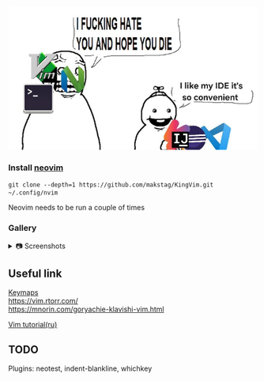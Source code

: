 <div align="center">
    <img src="doc/images/preview.jpg" style="margin: auto"/>
</div>  


### Install [neovim](doc/install_neovim.md) 
```ssh
git clone --depth=1 https://github.com/makstag/KingVim.git ~/.config/nvim
```
Neovim needs to be run a couple of times  

### Gallery  

<details>
<summary>
📷 Screenshots
</summary>
<div align="center">
    <img align="center" width="49%" src="doc/images/neovim.jpg" style="margin: auto"/> <img align="center" width="49%"  src="doc/images/ide.jpg" style="margin: auto"/>
    <img align="center" width="49%" src="doc/images/description.jpg" style="margin: auto"/> <img align="center" width="49%"  src="doc/images/keymaps.jpg" style="margin: auto"/>
    <img align="center" width="49%" src="doc/images/lazygit.jpg" style="margin: auto"/> <img align="center" width="49%"  src="doc/images/lsp.jpg" style="margin: auto"/>
    <img align="center" width="49%"  src="doc/images/startup.gif" style="margin: auto"/>
</div>  
</details>

## Useful link  

[Keymaps](doc/keymaps.txt)  
https://vim.rtorr.com/  
https://mnorin.com/goryachie-klavishi-vim.html  

[Vim tutorial(ru)](https://www.youtube.com/playlist?list=PL8hRAtHSjAgZv7WFVDvQzzU-WoL-7jZGJ)  

## TODO  
Plugins: neotest, indent-blankline, whichkey 

